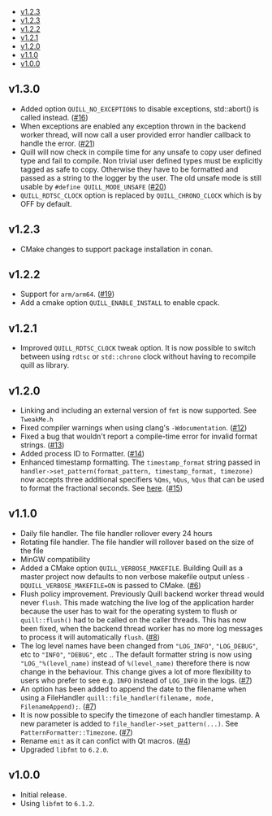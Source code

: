 - [v1.2.3](#v1.3.0)
- [v1.2.3](#v1.2.3)
- [v1.2.2](#v1.2.2)
- [v1.2.1](#v1.2.1)
- [v1.2.0](#v1.2.0)
- [v1.1.0](#v1.1.0)
- [v1.0.0](#v1.0.0)

## v1.3.0
* Added option `QUILL_NO_EXCEPTIONS` to disable exceptions, std::abort() is called instead. ([#16](https://github.com/odygrd/quill/issues/16))
* When exceptions are enabled any exception thrown in the backend worker thread, will now call a user provided error handler callback to handle the error. ([#21](https://github.com/odygrd/quill/issues/21))
* Quill will now check in compile time for any unsafe to copy user defined type and fail to compile. Non trivial user defined types must be explicitly tagged as safe to copy. Otherwise they have to be formatted and passed as a string to the logger by the user. The old unsafe mode is still usable by `#define QUILL_MODE_UNSAFE` ([#20](https://github.com/odygrd/quill/issues/20))
* `QUILL_RDTSC_CLOCK` option is replaced by `QUILL_CHRONO_CLOCK` which is by OFF by default.

## v1.2.3
* CMake changes to support package installation in conan.

## v1.2.2
* Support for `arm/arm64`. ([#19](https://github.com/odygrd/quill/issues/19))
* Add a cmake option `QUILL_ENABLE_INSTALL` to enable cpack.

## v1.2.1
* Improved `QUILL_RDTSC_CLOCK` tweak option. It is now possible to switch between using `rdtsc` or `std::chrono` clock without having to recompile quill as library.

## v1.2.0
* Linking and including an external version of `fmt` is now supported. See `TweakMe.h`
* Fixed compiler warnings when using clang's `-Wdocumentation`. ([#12](https://github.com/odygrd/quill/issues/12))
* Fixed a bug that wouldn't report a compile-time error for invalid format strings. ([#13](https://github.com/odygrd/quill/issues/13))
* Added process ID to Formatter. ([#14](https://github.com/odygrd/quill/issues/14))
* Enhanced timestamp formatting. The `timestamp_format` string passed in `handler->set_pattern(format_pattern, timestamp_format, timezone)` now accepts three additional specifiers `%Qms`, `%Qus`, `%Qus` that can be used to format the fractional seconds. See [here](https://github.com/odygrd/quill/wiki/3.-Formatters). ([#15](https://github.com/odygrd/quill/issues/15))

## v1.1.0
* Daily file handler. The file handler rollover every 24 hours
* Rotating file handler. The file handler will rollover based on the size of the file
* MinGW compatibility
* Added a CMake option `QUILL_VERBOSE_MAKEFILE`. Building Quill as a master project now defaults to non verbose makefile output unless `-DQUILL_VERBOSE_MAKEFILE=ON` is passed to CMake. ([#6](https://github.com/odygrd/quill/issues/6))
* Flush policy improvement. Previously Quill backend worker thread would never `flush`. This made watching the live log of the application harder because the user has to wait for the operating system to flush or `quill::flush()` had to be called on the caller threads. This has now been fixed, when the backend thread worker has no more log messages to process it will automatically `flush`. ([#8](https://github.com/odygrd/quill/issues/8))
* The log level names have been changed from `"LOG_INFO"`, `"LOG_DEBUG"`, etc to `"INFO"`, `"DEBUG"`, etc .. The default formatter string is now using `"LOG_"%(level_name)` instead of `%(level_name)` therefore there is now change in the behaviour. This change gives a lot of more flexibility to users who prefer to see e.g. `INFO` instead of `LOG_INFO` in the logs. ([#7](https://github.com/odygrd/quill/issues/7))
* An option has been added to append the date to the filename when using a FileHandler `quill::file_handler(filename, mode, FilenameAppend);`. ([#7](https://github.com/odygrd/quill/issues/7))
* It is now possible to specify the timezone of each handler timestamp. A new parameter is added to `file_handler->set_pattern(...)`. See `PatternFormatter::Timezone`. ([#7](https://github.com/odygrd/quill/issues/7))
* Rename `emit` as it can confict with Qt macros. ([#4](https://github.com/odygrd/quill/issues/4))
* Upgraded `libfmt` to `6.2.0`.

## v1.0.0
* Initial release.
* Using `libfmt` to `6.1.2`.
